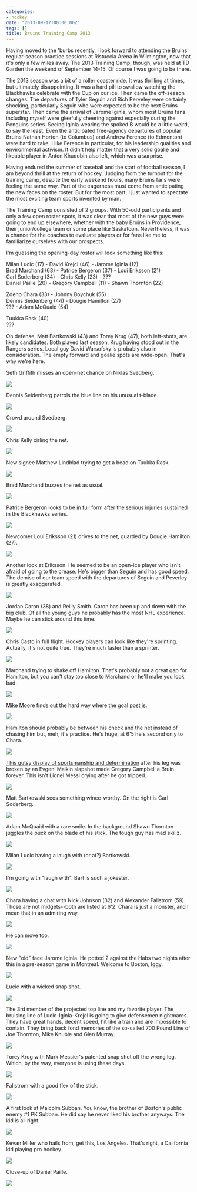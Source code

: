 ```yaml
---
categories:
- hockey
date: "2013-09-17T00:00:00Z"
tags: []
title: Bruins Training Camp 2013
---
```

Having moved to the 'burbs recently, I look forward to attending the Bruins' regular-season practice sessions at Ristuccia Arena in Wilmington, now that it's only a few miles away.  The 2013 Training Camp, though, was held at TD Garden the weekend of September 14-15. Of course I was going to be there.

The 2013 season was a bit of a roller coaster ride.  It was thrilling at times, but ultimately disappointing. It was a hard pill to swallow watching the Blackhawks celebrate with the Cup on our ice. Then came the off-season changes.  The departures of Tyler Seguin and Rich Perveley were certainly shocking, particularly Seguin who were expected to be the next Bruins superstar. Then came the arrival of Jarome Iginla, whom most Bruins fans including myself were gleefully cheering against especially during the Penguins series.  Seeing Iginla wearing the spoked B would be a little weird, to say the least.  Even the anticipated free-agency departures of popular Bruins Nathan Horton (to Columbus) and Andrew Ference (to Edmonton) were hard to take. I like Ference in particular, for his leadership qualities and environmental activism.  It didn't help matter that a very solid goalie and likeable player in Anton Khudobin also left, which was a surprise.

Having endured the summer of baseball and the start of football season, I am beyond thrill at the return of hockey.  Judging from the turnout for the training camp, despite the early weekend hours, many Bruins fans were feeling the same way.  Part of the eagerness must come from anticipating the new faces on the roster.  But for the most part, I just wanted to spectate the most exciting team sports invented by man.

The Training Camp consisted of 2 groups.  With 50-odd participants and only a few open roster spots, it was clear that most of the new guys were going to end up elsewhere, whether with the baby Bruins in Providence, their junior/college team or some place like Saskatoon.  Nevertheless, it was a chance for the coaches to evaluate players or for fans like me to familiarize ourselves with our prospects.

I'm guessing the opening-day roster will look something like this:
 
Milan Lucic (17) - David Krejci (46) - Jarome Iginla (12)  
Brad Marchand (63) - Patrice Bergeron (37) - Loui Eriksson (21)  
Carl Soderberg (34) - Chris Kelly (23) - ???  
Daniel Paille (20) - Gregory Campbell (11) - Shawn Thornton (22)  

Zdeno Chara (33) - Johnny Boychuk (55)  
Dennis Seidenberg (44) - Dougie Hamilton (27)  
??? - Adam McQuaid (54)  

Tuukka Rask (40)  
???  

On defense, Matt Bartkowski (43) and Torey Krug (47), both left-shots, are likely candidates.  Both played last season, Krug having stood out in the Rangers series.  Local guy David Warsofsky is probably also in consideration.  The empty forward and goalie spots are wide-open. That's why we're here.

Seth Griffith misses an open-net chance on Niklas Svedberg.

<img src='http://yentran.isamonkey.org/gallery/bruins-2013/dsc_1460.jpg' />

Dennis Seidenberg patrols the blue line on his unusual t-blade.

<img src='http://yentran.isamonkey.org/gallery/bruins-2013/dsc_1479.jpg' />

Crowd around Svedberg.

<img src='http://yentran.isamonkey.org/gallery/bruins-2013/dsc_1533.jpg' />

Chris Kelly cirling the net.

<img src='http://yentran.isamonkey.org/gallery/bruins-2013/dsc_1535.jpg' />

New signee Matthew Lindblad trying to get a bead on Tuukka Rask.

<img src='http://yentran.isamonkey.org/gallery/bruins-2013/dsc_1564.jpg' />

Brad Marchand buzzes the net as usual.

<img src='http://yentran.isamonkey.org/gallery/bruins-2013/dsc_1740.jpg' />

Patrice Bergeron looks to be in full form after the serious injuries sustained in the Blackhawks series.

<img src='http://yentran.isamonkey.org/gallery/bruins-2013/dsc_1644.jpg' />

Newcomer Loui Eriksson (21) drives to the net, guarded by Dougie Hamilton (27).

<img src='http://yentran.isamonkey.org/gallery/bruins-2013/dsc_1614.jpg' />

Another look at Eriksson.  He seemed to be an open-ice player who isn't afraid of going to the crease. He's bigger than Seguin and has good speed. The demise of our team speed with the departures of Seguin and Peverley is greatly exaggerated.

<img src='http://yentran.isamonkey.org/gallery/bruins-2013/dsc_1712.jpg' />

Jordan Caron (38) and Reilly Smith. Caron has been up and down with the big club. Of all the young guys he probably has the most NHL experience. Maybe he can stick around this time.

<img src='http://yentran.isamonkey.org/gallery/bruins-2013/dsc_1680.jpg' />

Chris Casto in full flight.  Hockey players can look like they're sprinting.  Actually, it's not quite true. They're much faster than a sprinter.

<img src='http://yentran.isamonkey.org/gallery/bruins-2013/dsc_1716.jpg' />

Marchand trying to shake off Hamilton.  That's probably not a great gap for Hamilton, but you can't stay too close to Marchand or he'll make you look bad.

<img src='http://yentran.isamonkey.org/gallery/bruins-2013/dsc_1755.jpg' />

Mike Moore finds out the hard way where the goal post is.

<img src='http://yentran.isamonkey.org/gallery/bruins-2013/dsc_1634.jpg' />

Hamilton should probably be between his check and the net instead of chasing him but, meh, it's practice. He's huge, at 6'5 he's second only to Chara.

<img src='http://yentran.isamonkey.org/gallery/bruins-2013/dsc_1747.jpg' />

[This gutsy display of sportsmanship and determination](http://www.youtube.com/watch?v=h15m87WsCHQ) after his leg was broken by an Evgeni Malkin slapshot made Gregory Campbell a Bruin forever. This isn't Lionel Messi crying after he got tripped.

<img src='http://yentran.isamonkey.org/gallery/bruins-2013/dsc_2170.jpg' />

Matt Bartkowski sees something wince-worthy. On the right is Carl Soderberg.

<img src='http://yentran.isamonkey.org/gallery/bruins-2013/dsc_1845.jpg' />

Adam McQuaid with a rare smile.  In the background Shawn Thornton juggles the puck on the blade of his stick. The tough guy has mad skillz.

<img src='http://yentran.isamonkey.org/gallery/bruins-2013/dsc_1911.jpg' />

Milan Lucic having a laugh with (or at?) Bartkowski.

<img src='http://yentran.isamonkey.org/gallery/bruins-2013/dsc_1920.jpg' />

I'm going with "laugh with". Bart is such a jokester.

<img src='http://yentran.isamonkey.org/gallery/bruins-2013/dsc_1931.jpg' />

Chara having a chat with Nick Johnson (32) and Alexander Fallstrom (59).  Those are not midgets--both are listed at 6'2. Chara is just a monster, and I mean that in an admiring way.

<img src='http://yentran.isamonkey.org/gallery/bruins-2013/dsc_2023.jpg' />

He can move too.

<img src='http://yentran.isamonkey.org/gallery/bruins-2013/dsc_2111.jpg' />

New "old" face Jarome Iginla.  He potted 2 against the Habs two nights after this in a pre-season game in Montreal. Welcome to Boston, Iggy.

<img src='http://yentran.isamonkey.org/gallery/bruins-2013/dsc_2040.jpg' />

Lucic with a wicked snap shot.

<img src='http://yentran.isamonkey.org/gallery/bruins-2013/dsc_2051.jpg' />

The 3rd member of the projected top line and my favorite player.  The bruising line of Lucic-Iginla-Krejci is going to give defensemen nightmares. They have great hands, decent speed, hit like a train and are impossible to contain.  They bring back fond memories of the so-called 700 Pound Line of Joe Thornton, Mike Knuble and Glen Murray.

<img src='http://yentran.isamonkey.org/gallery/bruins-2013/dsc_2123.jpg' />

Torey Krug with Mark Messier's patented snap shot off the wrong leg. Which, by the way, everyone is using these days.

<img src='http://yentran.isamonkey.org/gallery/bruins-2013/dsc_2062.jpg' />

Fallstrom with a good flex of the stick.

<img src='http://yentran.isamonkey.org/gallery/bruins-2013/dsc_2073.jpg' />

A first look at Malcolm Subban.  You know, the brother of Boston's public enemy #1 PK Subban. He did say he never liked his brother anyways. The kid is all right.

<img src='http://yentran.isamonkey.org/gallery/bruins-2013/dsc_2100.jpg' />

Kevan Miller who hails from, get this, Los Angeles.  That's right, a California kid playing pro hockey.

<img src='http://yentran.isamonkey.org/gallery/bruins-2013/dsc_2108.jpg' />

Close-up of Daniel Paille.

<img src='http://yentran.isamonkey.org/gallery/bruins-2013/dsc_2150.jpg' />










































